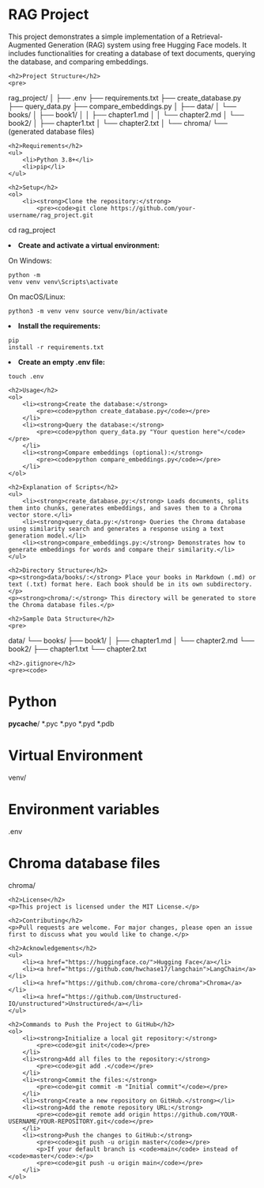 <!DOCTYPE html>
<html lang="en">
<head>
    <meta charset="UTF-8">
    <meta name="viewport" content="width=device-width, initial-scale=1.0">
    <title>RAG Project</title>
</head>
<body>
    <h1>RAG Project</h1>
    <p>This project demonstrates a simple implementation of a Retrieval-Augmented Generation (RAG) system using free Hugging Face models. It includes functionalities for creating a database of text documents, querying the database, and comparing embeddings.</p>
    
    <h2>Project Structure</h2>
    <pre>
rag_project/
│
├── .env
├── requirements.txt
├── create_database.py
├── query_data.py
├── compare_embeddings.py
│
├── data/
│   └── books/
│       ├── book1/
│       │   ├── chapter1.md
│       │   └── chapter2.md
│       └── book2/
│           ├── chapter1.txt
│           └── chapter2.txt
│
└── chroma/
    └── (generated database files)
    </pre>
    
    <h2>Requirements</h2>
    <ul>
        <li>Python 3.8+</li>
        <li>pip</li>
    </ul>
    
    <h2>Setup</h2>
    <ol>
        <li><strong>Clone the repository:</strong>
            <pre><code>git clone https://github.com/your-username/rag_project.git
cd rag_project</code></pre>
        </li>
        <li><strong>Create and activate a virtual environment:</strong>
            <p>On Windows:</p>
            <pre><code>python -m venv venv
venv\Scripts\activate</code></pre>
            <p>On macOS/Linux:</p>
            <pre><code>python3 -m venv venv
source venv/bin/activate</code></pre>
        </li>
        <li><strong>Install the requirements:</strong>
            <pre><code>pip install -r requirements.txt</code></pre>
        </li>
        <li><strong>Create an empty .env file:</strong>
            <pre><code>touch .env</code></pre>
        </li>
    </ol>
    
    <h2>Usage</h2>
    <ol>
        <li><strong>Create the database:</strong>
            <pre><code>python create_database.py</code></pre>
        </li>
        <li><strong>Query the database:</strong>
            <pre><code>python query_data.py "Your question here"</code></pre>
        </li>
        <li><strong>Compare embeddings (optional):</strong>
            <pre><code>python compare_embeddings.py</code></pre>
        </li>
    </ol>
    
    <h2>Explanation of Scripts</h2>
    <ul>
        <li><strong>create_database.py:</strong> Loads documents, splits them into chunks, generates embeddings, and saves them to a Chroma vector store.</li>
        <li><strong>query_data.py:</strong> Queries the Chroma database using similarity search and generates a response using a text generation model.</li>
        <li><strong>compare_embeddings.py:</strong> Demonstrates how to generate embeddings for words and compare their similarity.</li>
    </ul>
    
    <h2>Directory Structure</h2>
    <p><strong>data/books/:</strong> Place your books in Markdown (.md) or text (.txt) format here. Each book should be in its own subdirectory.</p>
    <p><strong>chroma/:</strong> This directory will be generated to store the Chroma database files.</p>
    
    <h2>Sample Data Structure</h2>
    <pre>
data/
└── books/
    ├── book1/
    │   ├── chapter1.md
    │   └── chapter2.md
    └── book2/
        ├── chapter1.txt
        └── chapter2.txt
    </pre>
    
    <h2>.gitignore</h2>
    <pre><code>
# Python
__pycache__/
*.pyc
*.pyo
*.pyd
*.pdb

# Virtual Environment
venv/

# Environment variables
.env

# Chroma database files
chroma/
    </code></pre>
    
    <h2>License</h2>
    <p>This project is licensed under the MIT License.</p>
    
    <h2>Contributing</h2>
    <p>Pull requests are welcome. For major changes, please open an issue first to discuss what you would like to change.</p>
    
    <h2>Acknowledgements</h2>
    <ul>
        <li><a href="https://huggingface.co/">Hugging Face</a></li>
        <li><a href="https://github.com/hwchase17/langchain">LangChain</a></li>
        <li><a href="https://github.com/chroma-core/chroma">Chroma</a></li>
        <li><a href="https://github.com/Unstructured-IO/unstructured">Unstructured</a></li>
    </ul>
    
    <h2>Commands to Push the Project to GitHub</h2>
    <ol>
        <li><strong>Initialize a local git repository:</strong>
            <pre><code>git init</code></pre>
        </li>
        <li><strong>Add all files to the repository:</strong>
            <pre><code>git add .</code></pre>
        </li>
        <li><strong>Commit the files:</strong>
            <pre><code>git commit -m "Initial commit"</code></pre>
        </li>
        <li><strong>Create a new repository on GitHub.</strong></li>
        <li><strong>Add the remote repository URL:</strong>
            <pre><code>git remote add origin https://github.com/YOUR-USERNAME/YOUR-REPOSITORY.git</code></pre>
        </li>
        <li><strong>Push the changes to GitHub:</strong>
            <pre><code>git push -u origin master</code></pre>
            <p>If your default branch is <code>main</code> instead of <code>master</code>:</p>
            <pre><code>git push -u origin main</code></pre>
        </li>
    </ol>
</body>
</html>
